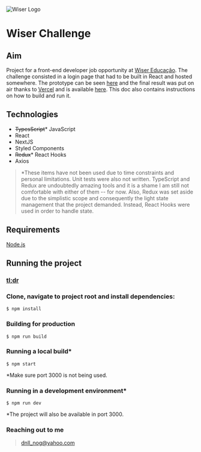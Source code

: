 ![Wiser Logo](https://media-exp1.licdn.com/dms/image/C560BAQGEXp_BWe2Q-A/company-logo_200_200/0/1585938191467?e=2159024400&v=beta&t=Oj_5MoTZiiaBpjH3RKazxUx3hE0C3CEe7-Myl2sizaU)
# Wiser Challenge
## Aim
Project for a front-end developer job opportunity at [Wiser Educação](https://wisereducacao.com/). The challenge consisted in a login page that had to be built in React and hosted somewhere. The prototype can be seen [here](https://www.figma.com/file/zC98pMR61WhKX5joTKTMr6/Teste-Wiser?node-id=3%3A4) and the final result was put on air thanks to [Vercel](https://vercel.com/) and is available [here](https://wiser-challenge-psi.vercel.app/). This doc also contains instructions on how to build and run it.
## Technologies
* <s>TypesScript</s>* JavaScript
* React
* NextJS
* Styled Components
* <s>Redux</s>* React Hooks
* Axios

> *These items have not been used due to time constraints and personal limitations. Unit tests were also not written. TypeScript and Redux are undoubtedly amazing tools and it is a shame I am still not comfortable with either of them -- for now. Also, Redux was set aside due to the simplistic scope and consequently the light state management that the project demanded. Instead, React Hooks were used in order to handle state.
## Requirements
[Node.js](https://nodejs.org/en/)
## Running the project
### [tl;dr](https://wiser-challenge-psi.vercel.app/)
### Clone, navigate to project root and install dependencies:
```$ npm install```
### Building for production
```$ npm run build```
### Running a local build*
```$ npm start```


*Make sure port 3000 is not being used.
### Running in a development environment*
```$ npm run dev```

*The project will also be available in port 3000.
### Reaching out to me
> dnll_nog@yahoo.com

